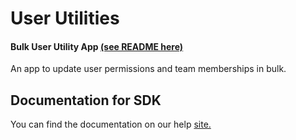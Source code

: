 # User Utilities

#### Bulk User Utility App [(see README here)](/bulk-user-update-app/README.md) 
An app to update user permissions and team memberships in bulk.  

## Documentation for SDK

You can find the documentation on our help [site.](https://help.rallydev.com/apps/2.1/doc/)

